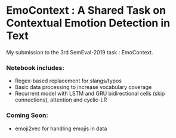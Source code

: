 # EmoContext : A Shared Task on Contextual Emotion Detection in Text

My submission to the 3rd SemEval-2019 task : EmoContext.

### Notebook includes:

* Regex-based replacement for slangs/typos
* Basic data processing to increase vocabulary coverage
* Recurrent model with LSTM and GRU bidirectional cells (skip connections), attention and cyclic-LR

### Coming Soon:

* emoji2vec for handling emojis in data
